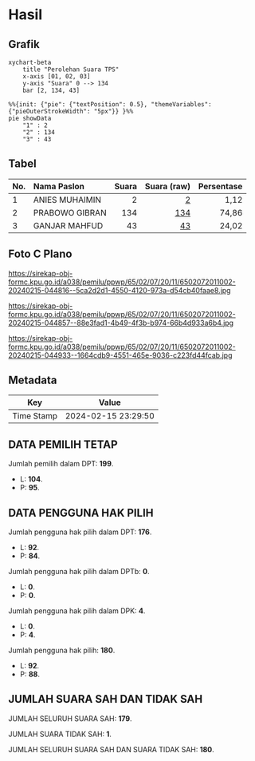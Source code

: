 # Hasil

## Grafik

```mermaid
xychart-beta
    title "Perolehan Suara TPS"
    x-axis [01, 02, 03]
    y-axis "Suara" 0 --> 134
    bar [2, 134, 43]
```

```mermaid
%%{init: {"pie": {"textPosition": 0.5}, "themeVariables": {"pieOuterStrokeWidth": "5px"}} }%%
pie showData
    "1" : 2
    "2" : 134
    "3" : 43
```

## Tabel

| No. | Nama Paslon    | Suara | Suara (raw) | Persentase |
|:--- |:-------------- | -----:| -----------:| ----------:|
| 1   | ANIES MUHAIMIN | 2     | [2][p-1]    | 1,12       |
| 2   | PRABOWO GIBRAN | 134   | [134][p-2]  | 74,86      |
| 3   | GANJAR MAHFUD  | 43    | [43][p-3]   | 24,02      |


[p-1]: https://github.com/gigit-pemilu/pemilu-2024-65-kalimantan-utara/blob/main/pilpres/hitung-suara/sub/65-kalimantan-utara/sub/02-malinau/sub/07-malinau-utara/sub/2011-kelapis/sub/002-tps/sub/paslon-1.txt
[p-2]: https://github.com/gigit-pemilu/pemilu-2024-65-kalimantan-utara/blob/main/pilpres/hitung-suara/sub/65-kalimantan-utara/sub/02-malinau/sub/07-malinau-utara/sub/2011-kelapis/sub/002-tps/sub/paslon-2.txt
[p-3]: https://github.com/gigit-pemilu/pemilu-2024-65-kalimantan-utara/blob/main/pilpres/hitung-suara/sub/65-kalimantan-utara/sub/02-malinau/sub/07-malinau-utara/sub/2011-kelapis/sub/002-tps/sub/paslon-3.txt

## Foto C Plano

https://sirekap-obj-formc.kpu.go.id/a038/pemilu/ppwp/65/02/07/20/11/6502072011002-20240215-044816--5ca2d2d1-4550-4120-973a-d54cb40faae8.jpg

https://sirekap-obj-formc.kpu.go.id/a038/pemilu/ppwp/65/02/07/20/11/6502072011002-20240215-044857--88e3fad1-4b49-4f3b-b974-66b4d933a6b4.jpg

https://sirekap-obj-formc.kpu.go.id/a038/pemilu/ppwp/65/02/07/20/11/6502072011002-20240215-044933--1664cdb9-4551-465e-9036-c223fd44fcab.jpg


## Metadata

| Key        | Value               |
| ---------- | ------------------- |
| Time Stamp | 2024-02-15 23:29:50 |


## DATA PEMILIH TETAP

Jumlah pemilih dalam DPT: **199**.
 * L: **104**.
 * P: **95**.

## DATA PENGGUNA HAK PILIH

Jumlah pengguna hak pilih dalam DPT: **176**.
 * L: **92**.
 * P: **84**.

Jumlah pengguna hak pilih dalam DPTb: **0**.
 * L: **0**.
 * P: **0**.

Jumlah pengguna hak pilih dalam DPK: **4**.
 * L: **0**.
 * P: **4**.

Jumlah pengguna hak pilih: **180**.
 * L: **92**.
 * P: **88**.

## JUMLAH SUARA SAH DAN TIDAK SAH

JUMLAH SELURUH SUARA SAH: **179**.

JUMLAH SUARA TIDAK SAH: **1**.

JUMLAH SELURUH SUARA SAH DAN SUARA TIDAK SAH: **180**.


